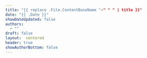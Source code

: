 ```yaml
---
title: "{{ replace .File.ContentBaseName "-" " " | title }}"
date: "{{ .Date }}"
showDateUpdated: false
authors:
  - ""
draft: false
layout:  centered
header: true
showAuthorBottom: false
---
```

